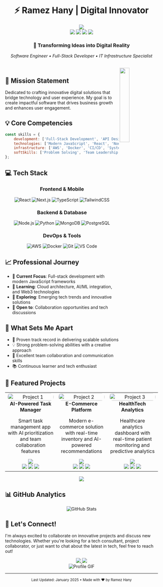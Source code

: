 # <div align="center">⚡️ Ramez Hany | Digital Innovator</div>

<div align="center">
  <a href="https://ramezhany.online/" target="_blank">
    <img src="https://img.shields.io/badge/Portfolio-Visit%20My%20Digital%20Space-00C853?style=for-the-badge&logo=google-chrome&logoColor=white"/>
  </a>
</div>

<div align="center">
  <a href="https://www.linkedin.com/in/rramezhany" target="_blank"><img src="https://img.shields.io/badge/LinkedIn-Connect-0A66C2?style=for-the-badge&logo=linkedin&logoColor=white"/></a>
  <a href="https://twitter.com/rramezhany" target="_blank"><img src="https://img.shields.io/badge/X_(Twitter)-Follow-000000?style=for-the-badge&logo=x&logoColor=white"/></a>
  <a href="https://www.instagram.com/rramez.hany" target="_blank"><img src="https://img.shields.io/badge/Instagram-Follow-E4405F?style=for-the-badge&logo=instagram&logoColor=white"/></a>
  <a href="https://www.facebook.com/ramezhany.online" target="_blank"><img src="https://img.shields.io/badge/Facebook-Connect-1877F2?style=for-the-badge&logo=facebook&logoColor=white"/></a>
</div>

<div align="center">
  <h3>💫 Transforming Ideas into Digital Reality</h3>
  <p><i>Software Engineer • Full-Stack Developer • IT Infrastructure Specialist</i></p>
</div>

<br>

<img src="https://github.com/RamezHany/RamezHany/blob/main/profile-img.png" align="right" width="25%"/>

## 🎯 Mission Statement

Dedicated to crafting innovative digital solutions that bridge technology and user experience. My goal is to create impactful software that drives business growth and enhances user engagement.

## 💡 Core Competencies

```javascript
const skills = {
    development: ['Full-Stack Development', 'API Design', 'Cloud Architecture'],
    technologies: ['Modern JavaScript', 'React', 'Node.js', 'Python'],
    infrastructure: ['AWS', 'Docker', 'CI/CD', 'System Design'],
    softSkills: ['Problem Solving', 'Team Leadership', 'Agile Methodology']
};
```

## 💻 Tech Stack

<div align="center">

### Frontend & Mobile
![React](https://img.shields.io/badge/React-20232A?style=for-the-badge&logo=react&logoColor=61DAFB)
![Next.js](https://img.shields.io/badge/Next.js-000000?style=for-the-badge&logo=next.js&logoColor=white)
![TypeScript](https://img.shields.io/badge/TypeScript-007ACC?style=for-the-badge&logo=typescript&logoColor=white)
![TailwindCSS](https://img.shields.io/badge/Tailwind_CSS-38B2AC?style=for-the-badge&logo=tailwind-css&logoColor=white)

### Backend & Database
![Node.js](https://img.shields.io/badge/Node.js-339933?style=for-the-badge&logo=node.js&logoColor=white)
![Python](https://img.shields.io/badge/Python-3776AB?style=for-the-badge&logo=python&logoColor=white)
![MongoDB](https://img.shields.io/badge/MongoDB-47A248?style=for-the-badge&logo=mongodb&logoColor=white)
![PostgreSQL](https://img.shields.io/badge/PostgreSQL-316192?style=for-the-badge&logo=postgresql&logoColor=white)

### DevOps & Tools
![AWS](https://img.shields.io/badge/AWS-232F3E?style=for-the-badge&logo=amazon-aws&logoColor=white)
![Docker](https://img.shields.io/badge/Docker-2496ED?style=for-the-badge&logo=docker&logoColor=white)
![Git](https://img.shields.io/badge/Git-F05032?style=for-the-badge&logo=git&logoColor=white)
![VS Code](https://img.shields.io/badge/VS_Code-007ACC?style=for-the-badge&logo=visual-studio-code&logoColor=white)

</div>

## 📈 Professional Journey

- 🎯 **Current Focus**: Full-stack development with modern JavaScript frameworks
- 🌱 **Learning**: Cloud architecture, AI/ML integration, and Web3 technologies
- 🔭 **Exploring**: Emerging tech trends and innovative solutions
- 🤝 **Open to**: Collaboration opportunities and tech discussions

## 💫 What Sets Me Apart

- 🚀 Proven track record in delivering scalable solutions
- 💡 Strong problem-solving abilities with a creative approach
- 🤝 Excellent team collaboration and communication skills
- 📚 Continuous learner and tech enthusiast

## 🌟 Featured Projects

<div align="center">
  <table>
    <tr>
      <td width="33%" align="center">
        <img src="https://cdn.dribbble.com/userupload/10591657/file/original-0c14503d27301610af7ac47624197c5f.png?resize=752x" alt="Project 1" width="100%" style="border-radius: 10px;">
        <br>
        <strong>AI-Powered Task Manager</strong>
        <br>
        <p>Smart task management app with AI prioritization and team collaboration features</p>
        <a href="#" target="_blank">
          <img src="https://img.shields.io/badge/View_Demo-FF3E00?style=for-the-badge&logo=github&logoColor=white"/>
        </a>
        <br>
        <img src="https://img.shields.io/badge/React-61DAFB?style=flat-square&logo=react&logoColor=black"/>
        <img src="https://img.shields.io/badge/Node.js-339933?style=flat-square&logo=node.js&logoColor=white"/>
        <img src="https://img.shields.io/badge/MongoDB-47A248?style=flat-square&logo=mongodb&logoColor=white"/>
      </td>
      <td width="33%" align="center">
        <img src="https://cdn.dribbble.com/userupload/10591658/file/original-e911d9c3895c61c3db23f8e56c9b7293.png?resize=752x" alt="Project 2" width="100%" style="border-radius: 10px;">
        <br>
        <strong>E-Commerce Platform</strong>
        <br>
        <p>Modern e-commerce solution with real-time inventory and AI-powered recommendations</p>
        <a href="#" target="_blank">
          <img src="https://img.shields.io/badge/Live_Site-4CAF50?style=for-the-badge&logo=web&logoColor=white"/>
        </a>
        <br>
        <img src="https://img.shields.io/badge/Next.js-000000?style=flat-square&logo=next.js&logoColor=white"/>
        <img src="https://img.shields.io/badge/TypeScript-007ACC?style=flat-square&logo=typescript&logoColor=white"/>
        <img src="https://img.shields.io/badge/AWS-232F3E?style=flat-square&logo=amazon-aws&logoColor=white"/>
      </td>
      <td width="33%" align="center">
        <img src="https://cdn.dribbble.com/userupload/10591659/file/original-5f2f8c89e661e9f67c062d24d0a4b5e8.png?resize=752x" alt="Project 3" width="100%" style="border-radius: 10px;">
        <br>
        <strong>HealthTech Analytics</strong>
        <br>
        <p>Healthcare analytics dashboard with real-time patient monitoring and predictive analytics</p>
        <a href="#" target="_blank">
          <img src="https://img.shields.io/badge/Case_Study-2196F3?style=for-the-badge&logo=notion&logoColor=white"/>
        </a>
        <br>
        <img src="https://img.shields.io/badge/Python-3776AB?style=flat-square&logo=python&logoColor=white"/>
        <img src="https://img.shields.io/badge/TensorFlow-FF6F00?style=flat-square&logo=tensorflow&logoColor=white"/>
        <img src="https://img.shields.io/badge/Docker-2496ED?style=flat-square&logo=docker&logoColor=white"/>
      </td>
    </tr>
  </table>

  <a href="https://github.com/RamezHany?tab=repositories" target="_blank">
    <img src="https://img.shields.io/badge/View_All_Projects-161B22?style=for-the-badge&logo=github&logoColor=white"/>
  </a>
</div>

## 📊 GitHub Analytics

<div align="center">
  <img src="https://github-readme-stats.vercel.app/api?username=RamezHany&show_icons=true&theme=radical" alt="GitHub Stats" />
</div>

## 🤝 Let's Connect!

I'm always excited to collaborate on innovative projects and discuss new technologies. Whether you're looking for a tech consultant, project collaborator, or just want to chat about the latest in tech, feel free to reach out!

<div align="center">
  <a href="mailto:contact@ramezhany.online" target="_blank">
    <img src="https://img.shields.io/badge/Email_Me-D14836?style=for-the-badge&logo=gmail&logoColor=white"/>
  </a>
  <a href="https://calendly.com/ramezhany" target="_blank">
    <img src="https://img.shields.io/badge/Schedule_Meeting-4285F4?style=for-the-badge&logo=google-calendar&logoColor=white"/>
  </a>
</div>

<div align="center">
  <img src="https://github.com/RamezHany/RamezHany/blob/main/ss.gif" alt="Profile GIF" style="max-width: 100%; height: auto;"/>
</div>

---
<div align="center">
  <sub>Last Updated: January 2025 • Made with ❤️ by Ramez Hany</sub>
</div>
